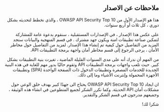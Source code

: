 <h2 dir='rtl' align='right'>ملاحظات عن الاصدار </h2>

<p dir='rtl' align='right'> هذا هو الإصدار الأول من OWASP API Security Top 10 ، والذي نخطط لتحديثه بشكل دوري ، كل ثلاث أو أربع سنوات.

<p dir='rtl' align='right'> على عكس هذا الإصدار ، في الإصدارات المستقبلية ، سنقوم بدعوة عامة للمشاركة لتمكين صناعة تطبيقات امنة ويكون جهد مشترك . في قسم المنهجية والبيانات ستجد المزيد من التفاصيل حول كيفية تم إنشاء هذا الإصدار. لمزيد من التفاصيل حول مخاطر الأمان ، يرجى الرجوع إلى قسم مخاطر أمان واجهة برمجة التطبيقات API.
<p dir='rtl' align='right'> من المهم أن ندرك أنه على مدى السنوات القليلة الماضية ، تغيرت بنية التطبيقات بشكل كبير. حيث تلعب واجهات برمجة التطبيقات API  وتقوم حاليًا بدور مهم للغاية في هذه البنية الجديدة للخدمات المصغرة وتطبيقات الدخول ذات الصفحة الواحدة (SPA) وتطبيقات الأجهزة المحمولة وإنترنت الأشياء وما إلى ذلك.
<p dir='rtl' align='right'> ان ايجاد OWASP API Security Top 10  يحتاج الى جهدًا كبير بهدف خلق الوعي حول مشكلات أمان API الحديثة. وكما نكرر الشكر لجميع المتطوعين في انشاء هذه الوثيقة ، وجميعهم مدرجون في قسم الشكر والتقدير. 
   
<p dir='rtl' align='right'> شكرا لك!

[1]: ./0xd0-about-data.md
[2]: ./0x10-api-security-risks.md
[3]: ./0xd1-acknowledgments.md
